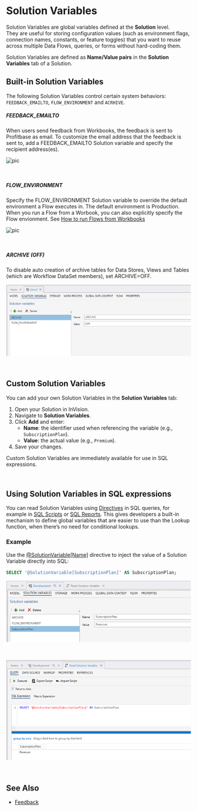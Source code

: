 # Solution Variables


Solution Variables are global variables defined at the **Solution** level.  
They are useful for storing configuration values (such as environment flags, connection names, constants, or feature toggles) that you want to reuse across multiple Data Flows, queries, or forms without hard-coding them.

Solution Variables are defined as **Name/Value pairs** in the **Solution Variables** tab of a Solution.

## Built-in Solution Variables
The following Solution Variables control certain system behaviors: `FEEDBACK_EMAILTO`, `FLOW_ENVIRONMENT` and `ACRHIVE`. 

##### FEEDBACK_EMAILTO

When users send feedback from Workbooks, the feedback is sent to Profitbase as email. 
To customize the email address that the feedback is sent to, add a FEEDBACK_EMAILTO Solution variable and specify the recipient address(es).

![pic](https://profitbasedocs.blob.core.windows.net/images/solution_variables%20(2).png)

<br/>

##### FLOW_ENVIRONMENT

Specify the FLOW_ENVIRONMENT Solution variable to override the default environment a Flow executes in. The default environment is Production.
When you run a Flow from a Worbook, you can also explicitly specify the Flow envionment. See [How to run Flows from Workbooks](./flows/how-to/run-flow-from-workbook.md) 

![pic](https://profitbasedocs.blob.core.windows.net/images/solution_variables%20(1).png)

<br/>

##### ARCHIVE (OFF)
To disable auto creation of archive tables for Data Stores, Views and Tables (which are Workflow DataSet members), set ARCHIVE=OFF.  

![img](/images/invision/solution-variables-archive-off.png)

<br/>

## Custom Solution Variables
You can add your own Solution Variables in the **Solution Variables** tab:

1. Open your Solution in InVision.
2. Navigate to **Solution Variables**.
3. Click **Add** and enter:
   - **Name**: the identifier used when referencing the variable (e.g., `SubscriptionPlan`).
   - **Value**: the actual value (e.g., `Premium`).
4. Save your changes.

Custom Solution Variables are immediately available for use in SQL expressions.

<br/>

## Using Solution Variables in SQL expressions

You can read Solution Variables using [Directives](../docs/directives/index.md) in SQL queries, for example in [SQL Scripts](./sqlscripts/index.md) or [SQL Reports](./sqlreports/index.md). This gives developers a built-in mechanism to define global variables that are easier to use than the Lookup function, when there’s no need for conditional lookups.

### Example

Use the [@SolutionVariable[Name]](../docs/directives/solution-variable-name.md) directive to inject the value of a Solution Variable directly into SQL:

```sql
SELECT '@SolutionVariable[SubscriptionPlan]' AS SubscriptionPlan;
```

![img](/images/invision/solution-variables2.png)

<br/>

![img](/images/invision/solution-variables3.png)

<br/>

## See Also

- [Feedback](header/feedback.md)


